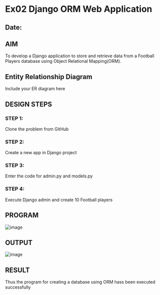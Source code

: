 # Ex02 Django ORM Web Application
## Date: 

## AIM
To develop a Django application to store and retrieve data from a Football Players database using Object Relational Mapping(ORM).

## Entity Relationship Diagram

Include your ER diagram here

## DESIGN STEPS

### STEP 1:
Clone the problem from GitHub

### STEP 2:
Create a new app in Django project

### STEP 3:
Enter the code for admin.py and models.py

### STEP 4:
Execute Django admin and create 10 Football players

## PROGRAM

![image](https://github.com/PREETHI3312/ORM/assets/151625222/4be58a6b-a387-4e54-b13e-b2a7f49c0195)


## OUTPUT
![image](https://github.com/PREETHI3312/ORM/assets/151625222/5a735ec5-850d-4f61-aeeb-6d308cdb6390)



## RESULT
Thus the program for creating a database using ORM hass been executed successfully
